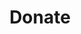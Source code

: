 ---
title: Donate
blurb: Unterstütze uns und unsere Arbeit!
meta: openSenseLab unterstützen. Spenden via Überweisung, Betterplace, Paypal
layout: donation
bank_name: "Überweisung"
bank_text: "Unsere Bankverbindung für direkte Spenden oder Überweisungen und Daueraufträge ist:"
img_header: 
betterplace_name: Betterplace
betterplace_text:
---